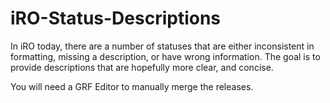 # iRO-Status-Descriptions

In iRO today, there are a number of statuses that are either inconsistent in formatting, missing a description, or have wrong information.
The goal is to provide descriptions that are hopefully more clear, and concise.

You will need a GRF Editor to manually merge the releases.
